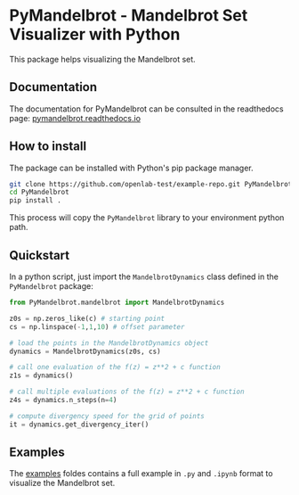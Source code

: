 # PyMandelbrot - Mandelbrot Set Visualizer with Python

This package helps visualizing the Mandelbrot set.

## Documentation

The documentation for PyMandelbrot can be consulted in the readthedocs page:
[pymandelbrot.readthedocs.io](https://pymandelbrot.readthedocs.io/en/latest/)

## How to install

The package can be installed with Python's pip package manager.

```bash
git clone https://github.com/openlab-test/example-repo.git PyMandelbrot
cd PyMandelbrot
pip install .
```

This process will copy the `PyMandelbrot` library to your environment python path.

## Quickstart

In a python script, just import the `MandelbrotDynamics` class defined in the
`PyMandelbrot` package:

```python
from PyMandelbrot.mandelbrot import MandelbrotDynamics

z0s = np.zeros_like(c) # starting point
cs = np.linspace(-1,1,10) # offset parameter

# load the points in the MandelbrotDynamics object
dynamics = MandelbrotDynamics(z0s, cs)

# call one evaluation of the f(z) = z**2 + c function
z1s = dynamics()

# call multiple evaluations of the f(z) = z**2 + c function
z4s = dynamics.n_steps(n=4)

# compute divergency speed for the grid of points
it = dynamics.get_divergency_iter()
```

## Examples

The [examples](examples) foldes contains a full example in `.py` and `.ipynb`
format to visualize the Mandelbrot set.
